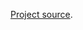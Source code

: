 [Project source](https://www.frontendmentor.io/challenges/clipboard-landing-page-5cc9bccd6c4c91111378ecb9).
